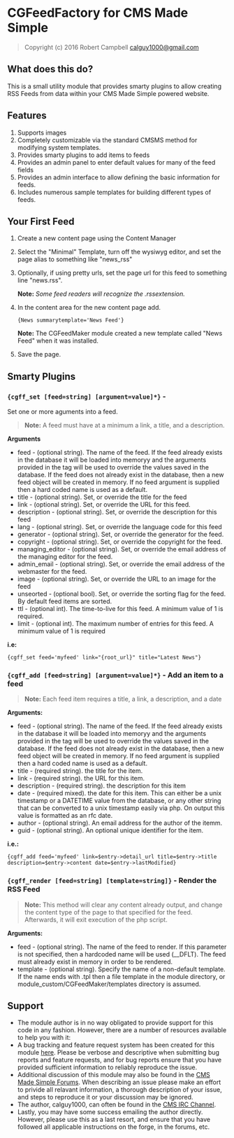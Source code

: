 CGFeedFactory for CMS Made Simple
=================================

> Copyright (c) 2016 Robert Campbell <calguy1000@gmail.com>

What does this do?
------------------
This is a small utility module that provides smarty plugins to allow creating RSS Feeds from data within your CMS Made Simple powered website.

Features
--------
1. Supports images
2. Completely customizable via the standard CMSMS method for modifying system templates.
3. Provides smarty plugins to add items to feeds
4. Provides an admin panel to enter default values for many of the feed fields
5. Provides an admin interface to allow defining the basic information for feeds.
6. Includes numerous sample templates for building different types of feeds.

Your First Feed
---------------
1. Create a new content page using the Content Manager
2. Select the "Minimal" Template, turn off the wysiwyg editor, and set the page alias to something like "news_rss"
3. Optionally, if using pretty urls, set the page url for this feed to something line "news.rss".

    **Note:** _Some feed readers will recognize the .rssextension._

4. In the content area for the new content page add.

    `{News summarytemplate='News Feed'}`

    **Note:** The CGFeedMaker module created a new template called "News Feed" when it was installed.
5. Save the page.

Smarty Plugins
--------------
### ```{cgff_set [feed=string] [argument=value]*}``` -
Set one or more aguments into a feed.

> **Note:** A feed must have at a minimum a link, a title, and a description.

**Arguments**
* feed - (optional string).  The name of the feed.  If the feed already exists in the database it will be loaded into memoryy and the arguments provided in the tag will be used to override the values saved in the database.  If the feed does not already exist in the database, then a new feed object will be created in memory.  If no feed argument is supplied then a hard coded name is used as a default.
* title - (optional string).  Set, or override the title for the feed
* link - (optional string).  Set, or override the URL for this feed.
* description - (optional string).  Set, or override the description for this feed
* lang - (optional string).  Set, or override the language code for this feed
* generator - (optional string).  Set, or override the generator for the feed.
* copyright - (optional string).  Set, or override the copyright for the feed.
* managing_editor - (optional string).  Set, or override the email address of the managing editor for the feed.
* admin_email - (optional string).  Set, or override the email address of the webmaster for the feed.
* image - (optional string).  Set, or override the URL to an image for the feed
* unseorted - (optional bool).  Set, or override the sorting flag for the feed.  By default feed items are sorted.
* ttl - (optional int).  The time-to-live for this feed.  A minimum value of 1 is required.
* limit - (optional int).  The maximum number of entries for this feed.  A minimum value of 1 is required

**i.e:**

    {cgff_set feed='myfeed' link="{root_url}" title="Latest News"}

### ```{cgff_add [feed=string] [argument=value]*}``` - Add an item to a feed
> **Note:** Each feed item requires a title, a link, a description, and a date

**Arguments:**
* feed - (optional string).  The name of the feed.  If the feed already exists in the database it will be loaded into memoryy and the arguments provided in the tag will be used to override the values saved in the database.  If the feed does not already exist in the database, then a new feed object will be created in memory.  If no feed argument is supplied then a hard coded name is used as a default.
* title - (required string).  the title for the item.
* link - (required string).  the URL for this item.
* description - (required string).  the description for this item
* date - (required mixed).  the date for this item.  This can either be a unix timestamp or a DATETIME value from the database, or any other string that can be converted to a unix timestamp easily via php.  On output this value is formatted as an rfc date.
* author - (optional string).  An email address for the author of the itemm.
* guid - (optional string).  An optional unique identifier for the item.

**i.e.:**
```
{cgff_add feed='myfeed' link=$entry->detail_url title=$entry->title description=$entry->content date=$entry->lastModified}
```

### `{cgff_render [feed=string] [template=string]}` - Render the RSS Feed
> **Note:** This method will clear any content already output, and change the content type of the page to that specified for the feed.  Afterwards, it will exit execution of the php script.

**Arguments:**
* feed - (optional string).  The name of the feed to render.   If this parameter is not specified, then a hardcoded name will be used (__DFLT).  The feed must already exist in memory in order to be rendered.
* template - (optional string).  Specify the name of a non-default template.  If the name ends with .tpl then a file template in the module directory, or module_custom/CGFeedMaker/templates directory is assumed.

Support
-------
* The module author is in no way obligated to provide support for this code in any fashion.  However, there are a number of resources available to help you with it:
* A bug tracking and feature request system has been created for this module <a href="http://dev.cmsmadesimple.org/projects/cgextensions">here</a>.  Please be verbose and descriptive when submitting bug reports and feature requests, and for bug reports ensure that you have provided sufficient information to reliably reproduce the issue.
* Additional discussion of this module may also be found in the <a href="http://forum.cmsmadesimple.org">CMS Made Simple Forums</a>.  When describing an issue please make an effort to privide all relavant information, a thorough description of your issue, and steps to reproduce it or your discussion may be ignored.
* The author, calguy1000, can often be found in the <a href="irc://irc.freenode.net/#cms">CMS IRC Channel</a>.
* Lastly, you may have some success emailing the author directly.  However, please use this as a last resort, and ensure that you have followed all applicable instructions on the forge, in the forums, etc.
